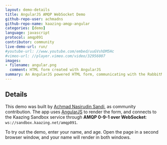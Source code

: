 ```yaml
---
layout: demo-details
title: AngularJS AMQP WebSocket Demo
github-repo-user: achmadns
github-repo-name: kaazing-amqp-angular
categories: [demo]
language: javascript
protocol: amqp091
contributor: community
live-demo-url: run/
#youtube-url: //www.youtube.com/embed/uuGVshDM5Hc
#vimeo-url: //player.vimeo.com/video/32956007
images:
- filename: angular.png
  comment: HTML form created with AngularJS
summary: An AngularJS powered HTML form, communicating with the RabbitMQ message broker through AMQP 0-9-1 over WebSocket.
---
```


## Details

This demo was built by [Achmad Nasirudin Sandi](https://github.com/achmadns), as community contribution. The app uses [AngularJS](https://angularjs.org/) to render the form, and connects to the Kaazing Sandbox service through **AMQP 0-9-1 over WebSocket**: `ws://sandbox.kaazing.net/amqp091`.

To try out the demo, enter your name, and age. Open the page in a second browser window, and your name will render in both windows.